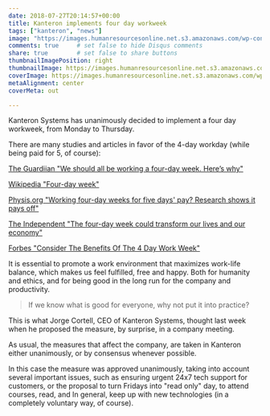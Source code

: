 ```yaml
---
date: 2018-07-27T20:14:57+00:00
title: Kanteron implements four day workweek
tags: ["kanteron", "news"]
image: "https://images.humanresourcesonline.net.s3.amazonaws.com/wp-content/uploads/2018/02/Bridgette_02_20_2018_28-hour-work-week_istock.jpg"
comments: true     # set false to hide Disqus comments
share: true        # set false to share buttons
thumbnailImagePosition: right
thumbnailImage: https://images.humanresourcesonline.net.s3.amazonaws.com/wp-content/uploads/2018/02/Bridgette_02_20_2018_28-hour-work-week_istock.jpg
coverImage: https://images.humanresourcesonline.net.s3.amazonaws.com/wp-content/uploads/2018/02/Bridgette_02_20_2018_28-hour-work-week_istock.jpg
metaAlignment: center
coverMeta: out

---
```

Kanteron Systems has unanimously decided to implement a four day workweek, from Monday to Thursday.

<!--more-->

There are many studies and articles in favor of the 4-day workday (while being paid for 5, of course):

[The Guardiian "We should all be working a four-day week. Here’s why"](https://www.theguardian.com/commentisfree/2017/nov/16/working-four-day-week-hours-labour)

[Wikipedia "Four-day week"](https://en.wikipedia.org/wiki/Four-day_week)

[Physis.org "Working four-day weeks for five days' pay? Research shows it pays off"](https://phys.org/news/2018-07-four-day-weeks-days.html)

[The Independent "The four-day week could transform our lives and our economy"](https://www.independent.co.uk/voices/four-day-week-post-work-transform-lives-economy-productivity-a8255621.html)

[Forbes "Consider The Benefits Of The 4 Day Work Week"](https://www.forbes.com/sites/peggydrexler/2014/09/29/consider-the-benefits-of-the-4-day-work-week/#667db08145a2)

It is essential to promote a work environment that maximizes work-life balance, which makes us feel fulfilled, free and happy. Both for humanity and ethics, and for being good in the long run for the company and productivity.

> If we know what is good for everyone, why not put it into practice?

This is what Jorge Cortell, CEO of Kanteron Systems, thought last week when he proposed the measure, by surprise, in a company meeting.

As usual, the measures that affect the company, are taken in Kanteron either unanimously, or by consensus whenever possible.

In this case the measure was approved unanimously, taking into account several important issues, such as ensuring urgent 24x7 tech support for customers, or the proposal to turn Fridays into "read only" day, to attend courses, read, and In general, keep up with new technologies (in a completely voluntary way, of course).
